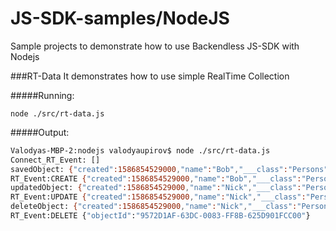 # JS-SDK-samples/NodeJS
Sample projects to demonstrate how to use Backendless JS-SDK with Nodejs

###RT-Data
It demonstrates how to use simple RealTime Collection 

#####Running:

`node ./src/rt-data.js`

#####Output:

````bash
Valodyas-MBP-2:nodejs valodyaupirov$ node ./src/rt-data.js 
Connect_RT_Event: []
savedObject: {"created":1586854529000,"name":"Bob","___class":"Persons","ownerId":null,"updated":null,"objectId":"9572D1AF-63DC-0083-FF8B-625D901FCC00"}
RT_Event:CREATE {"created":1586854529000,"name":"Bob","___class":"Persons","ownerId":null,"updated":null,"objectId":"9572D1AF-63DC-0083-FF8B-625D901FCC00"}
updatedObject: {"created":1586854529000,"name":"Nick","___class":"Persons","ownerId":null,"updated":1586854530000,"objectId":"9572D1AF-63DC-0083-FF8B-625D901FCC00"}
RT_Event:UPDATE {"created":1586854529000,"name":"Nick","___class":"Persons","ownerId":null,"updated":1586854530000,"objectId":"9572D1AF-63DC-0083-FF8B-625D901FCC00"}
deleteObject: {"created":1586854529000,"name":"Nick","___class":"Persons","ownerId":null,"updated":1586854530000,"objectId":"9572D1AF-63DC-0083-FF8B-625D901FCC00"}
RT_Event:DELETE {"objectId":"9572D1AF-63DC-0083-FF8B-625D901FCC00"}
````




